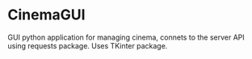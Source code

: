 # CinemaGUI
GUI python application for managing cinema, connets to the server API using requests package. Uses TKinter package. 
